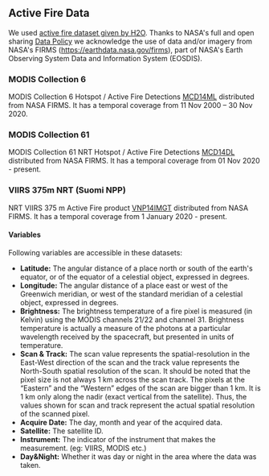 ## Active Fire Data

We used [active fire dataset given by H2O](https://github.com/h2oai/challenge-wildfires/blob/main/notebook/data/Data.md). Thanks to NASA's full and open sharing [Data Policy](https://science.nasa.gov/earth-science/earth-science-data/data-information-policy/) we acknowledge the use of data and/or imagery from NASA's FIRMS (https://earthdata.nasa.gov/firms), part of NASA's Earth Observing System Data and Information System (EOSDIS).

### MODIS Collection 6
MODIS Collection 6 Hotspot / Active Fire Detections [MCD14ML](https://earthdata.nasa.gov/earth-observation-data/near-real-time/firms/mcd14ml) distributed from NASA FIRMS. It has a temporal coverage from 11 Nov 2000 – 30 Nov 2020.

### MODIS Collection 61
MODIS Collection 61 NRT Hotspot / Active Fire Detections [MCD14DL](https://earthdata.nasa.gov/earth-observation-data/near-real-time/firms/mcd14ml) distributed from NASA FIRMS. It has a temporal coverage from 01 Nov 2020 - present.

### VIIRS 375m NRT (Suomi NPP)
NRT VIIRS 375 m Active Fire product [VNP14IMGT](https://earthdata.nasa.gov/earth-observation-data/near-real-time/firms/v1-vnp14imgt) distributed from NASA FIRMS. It has a temporal coverage from 1 January 2020 - present.

#### Variables
Following variables are accessible in these datasets:
- **Latitude:** The angular distance of a place north or south of the earth's equator, or of the equator of a celestial object, expressed in degrees.
- **Longitude:** The angular distance of a place east or west of the Greenwich meridian, or west of the standard meridian of a celestial object, expressed in degrees.
- **Brightness:** The brightness temperature of a fire pixel is measured (in Kelvin) using the MODIS channels 21/22 and channel 31. Brightness temperature is actually a measure of the photons at a particular wavelength received by the spacecraft, but presented in units of temperature.
- **Scan & Track:** The scan value represents the spatial-resolution in the East-West direction of the scan and the track value represents the North-South spatial resolution of the scan. It should be noted that the pixel size is not always 1 km across the scan track. The pixels at the “Eastern” and the “Western” edges of the scan are bigger than 1 km. It is 1 km only along the nadir (exact vertical from the satellite). Thus, the values shown for scan and track represent the actual spatial resolution of the scanned pixel.
- **Acquire Date:** The day, month and year of the acquired data.
- **Satellite:** The satellite ID.
- **Instrument:** The indicator of the instrument that makes the measurement. (eg: VIIRS, MODIS etc.)
- **Day&Night:** Whether it was day or night in the area where the data was taken.